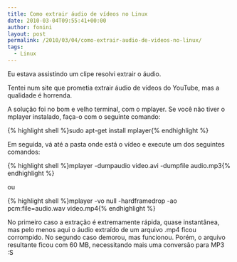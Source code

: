 ```yaml
---
title: Como extrair áudio de vídeos no Linux
date: 2010-03-04T09:55:41+00:00
author: fonini
layout: post
permalink: /2010/03/04/como-extrair-audio-de-videos-no-linux/
tags:
  - Linux
---
```

Eu estava assistindo um clipe resolvi extrair o áudio.

Tentei num site que prometia extrair áudio de vídeos do YouTube, mas a qualidade é horrenda.

A solução foi no bom e velho terminal, com o mplayer. Se você não tiver o mplayer instalado, faça-o com o seguinte comando:

{% highlight shell %}sudo apt-get install mplayer{% endhighlight %}

Em seguida, vá até a pasta onde está o vídeo e execute um dos seguintes comandos:

{% highlight shell %}mplayer -dumpaudio video.avi -dumpfile audio.mp3{% endhighlight %}

ou

{% highlight shell %}mplayer -vo null -hardframedrop -ao pcm:file=audio.wav video.mp4{% endhighlight %}

No primeiro caso a extração é extremamente rápida, quase instantânea, mas pelo menos aqui o áudio extraído de um arquivo .mp4 ficou corrompido. No segundo caso demorou, mas funcionou. Porém, o arquivo resultante ficou com 60 MB, necessitando mais uma conversão para MP3 :S